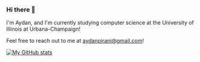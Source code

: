 ### Hi there 👋


I'm Aydan, and I'm currently studying computer science at the University of Illinois at Urbana-Champaign!

Feel free to reach out to me at aydanpirani@gmail.com!

[![My GitHub stats](https://github-readme-stats.vercel.app/api?username=aydanpirani)](https://github.com/anuraghazra/github-readme-stats)


<!--
**AydanPirani/AydanPirani** is a ✨ _special_ ✨ repository because its `README.md` (this file) appears on your GitHub profile.

Here are some ideas to get you started:

- 🔭 I’m currently working on ...
- 🌱 I’m currently learning ...
- 👯 I’m looking to collaborate on ...
- 🤔 I’m looking for help with ...
- 💬 Ask me about ...
- 📫 How to reach me: ...
- 😄 Pronouns: ...
- ⚡ Fun fact: ...
-->
